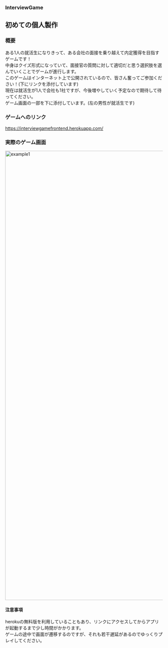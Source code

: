 ### InterviewGame

## 初めての個人製作

### 概要
ある1人の就活生になりきって、ある会社の面接を乗り越えて内定獲得を目指すゲームです！   
中身はクイズ形式になっていて、面接官の質問に対して適切だと思う選択肢を選んでいくことでゲームが進行します。  
このゲームはインターネット上で公開されているので、皆さん奮ってご参加ください！(下にリンクを添付しています)  
現在は就活生が1人で会社も1社ですが、今後増やしていく予定なので期待して待ってください。  
ゲーム画面の一部を下に添付しています。(左の男性が就活生です)  

### ゲームへのリンク
https://interviewgamefrontend.herokuapp.com/

### 実際のゲーム画面
<img width="1430" alt="example1" src="https://user-images.githubusercontent.com/74057052/139374205-8a88e9fc-d92c-46cc-b4da-4221fd73861e.png">


#### 注意事項
herokuの無料版を利用していることもあり、リンクにアクセスしてからアプリが起動するまで少し時間がかかります。  
ゲームの途中で画面が遷移するのですが、それも若干遅延があるのでゆっくりプレイしてください。  
